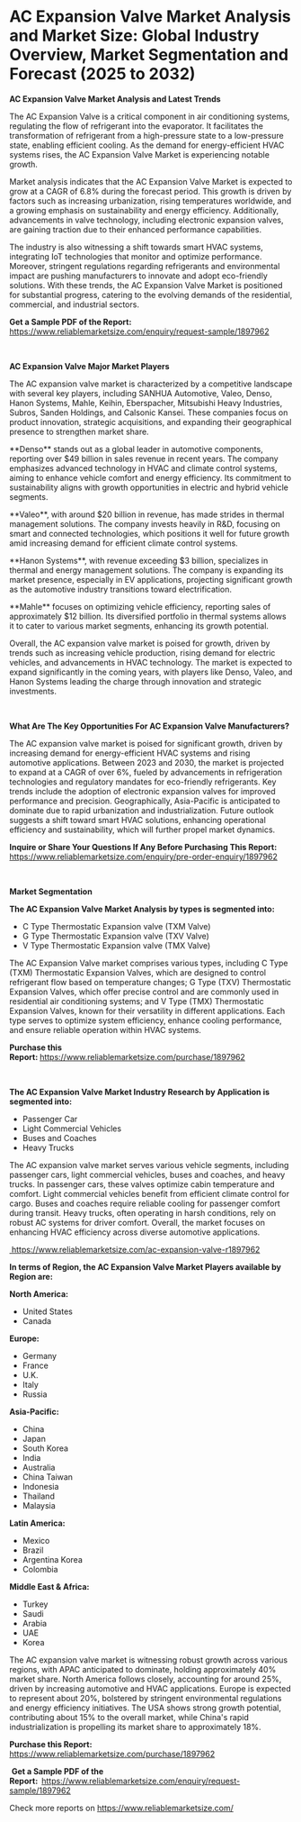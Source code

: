 <p><h1>AC Expansion Valve Market Analysis and Market Size: Global Industry Overview, Market Segmentation and Forecast (2025 to 2032)</h1></p><p><strong>AC Expansion Valve Market Analysis and Latest Trends</strong></p>
<p><p>The AC Expansion Valve is a critical component in air conditioning systems, regulating the flow of refrigerant into the evaporator. It facilitates the transformation of refrigerant from a high-pressure state to a low-pressure state, enabling efficient cooling. As the demand for energy-efficient HVAC systems rises, the AC Expansion Valve Market is experiencing notable growth.</p><p>Market analysis indicates that the AC Expansion Valve Market is expected to grow at a CAGR of 6.8% during the forecast period. This growth is driven by factors such as increasing urbanization, rising temperatures worldwide, and a growing emphasis on sustainability and energy efficiency. Additionally, advancements in valve technology, including electronic expansion valves, are gaining traction due to their enhanced performance capabilities.</p><p>The industry is also witnessing a shift towards smart HVAC systems, integrating IoT technologies that monitor and optimize performance. Moreover, stringent regulations regarding refrigerants and environmental impact are pushing manufacturers to innovate and adopt eco-friendly solutions. With these trends, the AC Expansion Valve Market is positioned for substantial progress, catering to the evolving demands of the residential, commercial, and industrial sectors.</p></p>
<p><strong>Get a Sample PDF of the Report:&nbsp;</strong> <a href="https://www.reliablemarketsize.com/enquiry/request-sample/1897962?utm_campaign=3345&utm_medium=2&utm_source=Github&utm_content=ia&utm_term=30032025&utm_id=ac-expansion-valve">https://www.reliablemarketsize.com/enquiry/request-sample/1897962</a></p>
<p>&nbsp;</p>
<p><strong>AC Expansion Valve Major Market Players</strong></p>
<p><p>The AC expansion valve market is characterized by a competitive landscape with several key players, including SANHUA Automotive, Valeo, Denso, Hanon Systems, Mahle, Keihin, Eberspacher, Mitsubishi Heavy Industries, Subros, Sanden Holdings, and Calsonic Kansei. These companies focus on product innovation, strategic acquisitions, and expanding their geographical presence to strengthen market share.</p><p>**Denso** stands out as a global leader in automotive components, reporting over $49 billion in sales revenue in recent years. The company emphasizes advanced technology in HVAC and climate control systems, aiming to enhance vehicle comfort and energy efficiency. Its commitment to sustainability aligns with growth opportunities in electric and hybrid vehicle segments.</p><p>**Valeo**, with around $20 billion in revenue, has made strides in thermal management solutions. The company invests heavily in R&D, focusing on smart and connected technologies, which positions it well for future growth amid increasing demand for efficient climate control systems.</p><p>**Hanon Systems**, with revenue exceeding $3 billion, specializes in thermal and energy management solutions. The company is expanding its market presence, especially in EV applications, projecting significant growth as the automotive industry transitions toward electrification.</p><p>**Mahle** focuses on optimizing vehicle efficiency, reporting sales of approximately $12 billion. Its diversified portfolio in thermal systems allows it to cater to various market segments, enhancing its growth potential.</p><p>Overall, the AC expansion valve market is poised for growth, driven by trends such as increasing vehicle production, rising demand for electric vehicles, and advancements in HVAC technology. The market is expected to expand significantly in the coming years, with players like Denso, Valeo, and Hanon Systems leading the charge through innovation and strategic investments.</p></p>
<p>&nbsp;</p>
<p><strong>What Are The Key Opportunities For AC Expansion Valve Manufacturers?</strong></p>
<p><p>The AC expansion valve market is poised for significant growth, driven by increasing demand for energy-efficient HVAC systems and rising automotive applications. Between 2023 and 2030, the market is projected to expand at a CAGR of over 6%, fueled by advancements in refrigeration technologies and regulatory mandates for eco-friendly refrigerants. Key trends include the adoption of electronic expansion valves for improved performance and precision. Geographically, Asia-Pacific is anticipated to dominate due to rapid urbanization and industrialization. Future outlook suggests a shift toward smart HVAC solutions, enhancing operational efficiency and sustainability, which will further propel market dynamics.</p></p>
<p><strong>Inquire or Share Your Questions If Any Before Purchasing This Report:</strong> <a href="https://www.reliablemarketsize.com/enquiry/pre-order-enquiry/1897962?utm_campaign=3345&utm_medium=2&utm_source=Github&utm_content=ia&utm_term=30032025&utm_id=ac-expansion-valve">https://www.reliablemarketsize.com/enquiry/pre-order-enquiry/1897962</a></p>
<p>&nbsp;</p>
<p><strong>Market Segmentation</strong></p>
<p><strong>The AC Expansion Valve Market Analysis by types is segmented into:</strong></p>
<p><ul><li>C Type Thermostatic Expansion valve (TXM Valve)</li><li>G Type Thermostatic Expansion valve (TXV Valve)</li><li>V Type Thermostatic Expansion valve (TMX Valve)</li></ul></p>
<p><p>The AC Expansion Valve market comprises various types, including C Type (TXM) Thermostatic Expansion Valves, which are designed to control refrigerant flow based on temperature changes; G Type (TXV) Thermostatic Expansion Valves, which offer precise control and are commonly used in residential air conditioning systems; and V Type (TMX) Thermostatic Expansion Valves, known for their versatility in different applications. Each type serves to optimize system efficiency, enhance cooling performance, and ensure reliable operation within HVAC systems.</p></p>
<p><strong>Purchase this Report:&nbsp;</strong><a href="https://www.reliablemarketsize.com/purchase/1897962?utm_campaign=3345&utm_medium=2&utm_source=Github&utm_content=ia&utm_term=30032025&utm_id=ac-expansion-valve">https://www.reliablemarketsize.com/purchase/1897962</a></p>
<p>&nbsp;</p>
<p><strong>The AC Expansion Valve Market Industry Research by Application is segmented into:</strong></p>
<p><ul><li>Passenger Car</li><li>Light Commercial Vehicles</li><li>Buses and Coaches</li><li>Heavy Trucks</li></ul></p>
<p><p>The AC expansion valve market serves various vehicle segments, including passenger cars, light commercial vehicles, buses and coaches, and heavy trucks. In passenger cars, these valves optimize cabin temperature and comfort. Light commercial vehicles benefit from efficient climate control for cargo. Buses and coaches require reliable cooling for passenger comfort during transit. Heavy trucks, often operating in harsh conditions, rely on robust AC systems for driver comfort. Overall, the market focuses on enhancing HVAC efficiency across diverse automotive applications.</p></p>
<p><a href="https://www.reliablemarketsize.com/ac-expansion-valve-r1897962?utm_campaign=3345&utm_medium=2&utm_source=Github&utm_content=ia&utm_term=30032025&utm_id=ac-expansion-valve">&nbsp;https://www.reliablemarketsize.com/ac-expansion-valve-r1897962</a></p>
<p><strong>In terms of Region, the AC Expansion Valve Market Players available by Region are:</strong></p>
<p>
    <p> <strong> North America: </strong>
        <ul>
            <li>United States</li>
            <li>Canada</li>
        </ul>
        </p> 
    <p> <strong> Europe: </strong>
        <ul>
            <li>Germany</li>
            <li>France</li>
            <li>U.K.</li>
            <li>Italy</li>
            <li>Russia</li>
        </ul>
        </p> 
    <p> <strong> Asia-Pacific: </strong>
        <ul>
            <li>China</li>
            <li>Japan</li>
            <li>South Korea</li>
            <li>India</li>
            <li>Australia</li>
            <li>China Taiwan</li>
            <li>Indonesia</li>
            <li>Thailand</li>
            <li>Malaysia</li>
        </ul>
        </p> 
    <p> <strong> Latin America: </strong>
        <ul>
            <li>Mexico</li>
            <li>Brazil</li>
            <li>Argentina Korea</li>
            <li>Colombia</li>
        </ul>
        </p> 
    <p> <strong> Middle East & Africa: </strong>
        <ul>
            <li>Turkey</li>
            <li>Saudi</li>
            <li>Arabia</li>
            <li>UAE</li>
            <li>Korea</li>
        </ul>
    </p>
    </p>
<p><p>The AC expansion valve market is witnessing robust growth across various regions, with APAC anticipated to dominate, holding approximately 40% market share. North America follows closely, accounting for around 25%, driven by increasing automotive and HVAC applications. Europe is expected to represent about 20%, bolstered by stringent environmental regulations and energy efficiency initiatives. The USA shows strong growth potential, contributing about 15% to the overall market, while China's rapid industrialization is propelling its market share to approximately 18%.</p></p>
<p><strong>Purchase this Report: </strong><a href="https://www.reliablemarketsize.com/purchase/1897962?utm_campaign=3345&utm_medium=2&utm_source=Github&utm_content=ia&utm_term=30032025&utm_id=ac-expansion-valve">https://www.reliablemarketsize.com/purchase/1897962</a></p>
<p>&nbsp;<strong>Get a Sample PDF of the Report:&nbsp;&nbsp;</strong><a href="https://www.reliablemarketsize.com/enquiry/request-sample/1897962?utm_campaign=3345&utm_medium=2&utm_source=Github&utm_content=ia&utm_term=30032025&utm_id=ac-expansion-valve">https://www.reliablemarketsize.com/enquiry/request-sample/1897962</a></p>
<p><strong></strong></p>
<p>Check more reports on <a href="https://www.reliablemarketsize.com/?utm_campaign=3345&utm_medium=2&utm_source=Github&utm_content=ia&utm_term=30032025&utm_id=ac-expansion-valve">https://www.reliablemarketsize.com/</a></p>